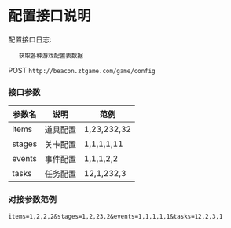 配置接口说明
=========================

配置接口日志:
```
   获取各种游戏配置表数据
```

POST `http://beacon.ztgame.com/game/config`
 
### 接口参数
 
| 参数名 | 说明 | 范例 |
|------|------|------|
| items | 道具配置 | 1,23,232,32 |
| stages | 关卡配置 | 1,1,1,1,11 |
| events | 事件配置 | 1,1,1,2,2 |
| tasks | 任务配置 | 12,1,232,3 |


### 对接参数范例

```
items=1,2,2,2&stages=1,2,23,2&events=1,1,1,1,1&tasks=12,2,3,1
```
